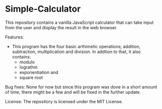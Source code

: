 # Simple-Calculator

This repository contains a vanilla JavaScript calculator that can take input from the user and display the result in the web browser.

Features:
- This program has the four basic arthimetic operations; addition, subtraction, multiplication and division. In addtion to that, it also contains:
     - modulo
     - lograthm
     - exponentiation and
     - square root

Bug fixes: None for now but since this program was done in a short amount of time, there might be a few and will be fixed in the further update.

License: The repository is licensed under the MIT License.

